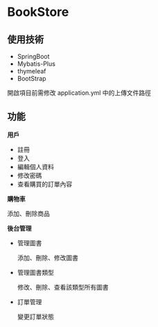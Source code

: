 # BookStore

## 使用技術

- SpringBoot
- Mybatis-Plus
- thymeleaf
- BootStrap

開啟項目前需修改 application.yml 中的上傳文件路徑

## 功能

**用戶**

- 註冊
- 登入
- 編輯個人資料
- 修改密碼
- 查看購買的訂單內容

**購物車**

添加、刪除商品

**後台管理**

- 管理圖書

  添加、刪除、修改圖書

- 管理圖書類型

  修改、刪除、查看該類型所有圖書

- 訂單管理

  變更訂單狀態

